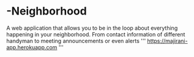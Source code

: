 # -Neighborhood
A web application that allows you to be in the loop about everything happening in your neighborhood. From contact information of different handyman to meeting announcements or even alerts
'''
https://majirani-app.herokuapp.com 
'''
